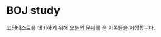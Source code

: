 # BOJ study
코딩테스트를 대비하기 위해 [오늘의 문제](https://github.com/tony9402/baekjoon/blob/main/picked.md)를 푼 기록들을 저장합니다.